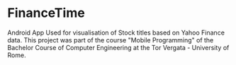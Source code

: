 # FinanceTime

Android App Used for visualisation of Stock titles based on Yahoo Finance data.
This project was part of the course "Mobile Programming" of the Bachelor Course of Computer Engineering at the Tor Vergata - University of Rome.
